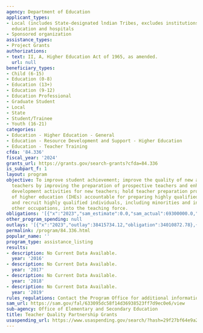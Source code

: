 ```yaml
---
agency: Department of Education
applicant_types:
- Local (includes State-designated lndian Tribes, excludes institutions of higher
  education and hospitals
- Sponsored organization
assistance_types:
- Project Grants
authorizations:
- text: II, A, Higher Education Act of 1965, as amended.
  url: null
beneficiary_types:
- Child (6-15)
- Education (0-8)
- Education (13+)
- Education (9-12)
- Education Professional
- Graduate Student
- Local
- State
- Student/Trainee
- Youth (16-21)
categories:
- Education - Higher Education - General
- Education - Resource Development and Support - Higher Education
- Education - Teacher Training
cfda: '84.336'
fiscal_year: '2024'
grants_url: https://grants.gov/search-grants?cfda=84.336
is_subpart_f: 1
layout: program
objective: To improve student achievement; improve the quality of new and prospective
  teachers by improving the preparation of prospective teachers and enhancing professional
  development activities for new teachers; hold teacher preparation programs at institutions
  of higher education (IHEs) accountable for preparing highly qualified teachers;
  and recruit highly qualified individuals, including minorities and individuals from
  other occupations, into the teaching force.
obligations: '[{"x":"2023","sam_estimate":0.0,"sam_actual":69300000.0,"usa_spending_actual":68719085.78},{"x":"2024","sam_estimate":0.0,"sam_actual":69400000.0,"usa_spending_actual":71816251.9},{"x":"2025","sam_estimate":0.0,"sam_actual":84200000.0,"usa_spending_actual":907057.0}]'
other_program_spending: null
outlays: '[{"x":"2023","outlay":38415734.12,"obligation":34010872.78},{"x":"2024","outlay":446375639.93,"obligation":32312500.93},{"x":"2025","outlay":19632228.37,"obligation":907057.0}]'
permalink: /program/84.336.html
popular_name: ''
program_type: assistance_listing
results:
- description: No Current Data Available.
  year: '2016'
- description: No Current Data Available.
  year: '2017'
- description: No Current Data Available.
  year: '2018'
- description: No Current Data Available.
  year: '2019'
rules_regulations: Contact the Program Office for additional information.
sam_url: https://sam.gov/fal/633095dc58f14d36938523ff7d9ec0e6/view
sub-agency: Office of Elementary and Secondary Education
title: Teacher Quality Partnership Grants
usaspending_url: https://www.usaspending.gov/search/?hash=29f27bf64e9a24478233052590cf874f
---
```

